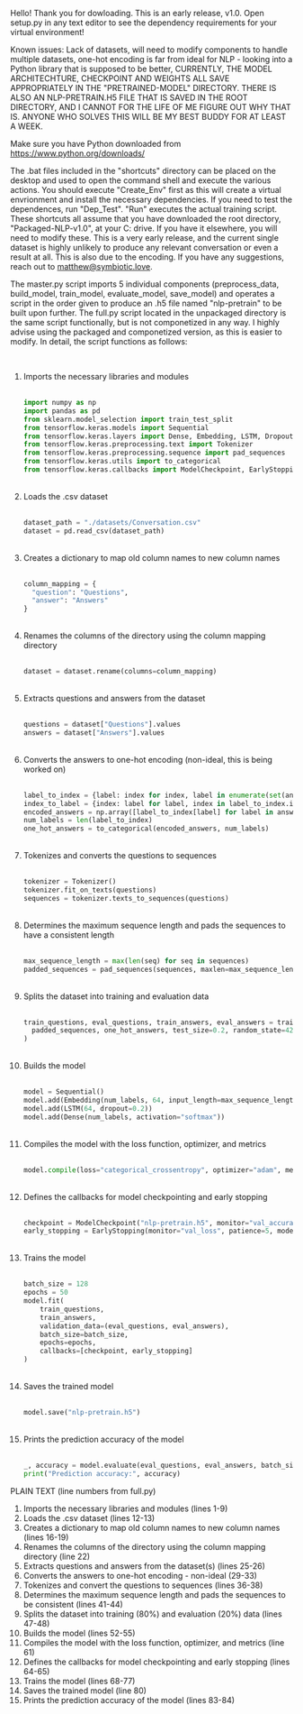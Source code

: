 Hello! Thank you for dowloading. This is an early release, v1.0. Open setup.py in any text editor to see the dependency requirements for your virtual environment!

Known issues: Lack of datasets, will need to modify components to handle multiple datasets, one-hot encoding is far from ideal for NLP - looking into a Python library that is supposed to be better, CURRENTLY, THE MODEL ARCHITECHTURE, CHECKPOINT AND WEIGHTS ALL SAVE APPROPRIATELY IN THE "PRETRAINED-MODEL" DIRECTORY. THERE IS ALSO AN NLP-PRETRAIN.H5 FILE THAT IS SAVED IN THE ROOT DIRECTORY, AND I CANNOT FOR THE LIFE OF ME FIGURE OUT WHY THAT IS. ANYONE WHO SOLVES THIS WILL BE MY BEST BUDDY FOR AT LEAST A WEEK.

Make sure you have Python downloaded from https://www.python.org/downloads/

The .bat files included in the "shortcuts" directory can be placed on the desktop and used to open the command shell and execute the various actions. You should execute "Create_Env" first as this will create a virtual envrionment and install the necessary dependencies. If you need to test the dependences, run "Dep_Test". "Run" executes the actual training script. These shortcuts all assume that you have downloaded the root directory, "Packaged-NLP-v1.0", at your C: drive. If you have it elsewhere, you will need to modify these. This is a very early release, and the current single dataset is highly unlikely to produce any relevant conversation or even a result at all. This is also due to the encoding. If you have any suggestions, reach out to matthew@symbiotic.love.

The master.py script imports 5 individual components (preprocess_data, build_model, train_model, evaluate_model, save_model) and operates a script in the order given to produce an .h5 file named "nlp-pretrain" to be built upon further. The full.py script located in the unpackaged directory is the same script functionally, but is not componetized in any way. I highly advise using the packaged and componetized version, as this is easier to modify. In detail, the script functions as follows:
<div>&nbsp</div>
<ol>
  <li>Imports the necessary libraries and modules
  <div>&nbsp</div>
  
  ```python
  import numpy as np
  import pandas as pd
  from sklearn.model_selection import train_test_split
  from tensorflow.keras.models import Sequential
  from tensorflow.keras.layers import Dense, Embedding, LSTM, Dropout
  from tensorflow.keras.preprocessing.text import Tokenizer
  from tensorflow.keras.preprocessing.sequence import pad_sequences
  from tensorflow.keras.utils import to_categorical
  from tensorflow.keras.callbacks import ModelCheckpoint, EarlyStopping
  ```

  </li>
  <div>&nbsp</div>
  <li>Loads the .csv dataset
  <div>&nbsp</div>

  ```python
  dataset_path = "./datasets/Conversation.csv"
  dataset = pd.read_csv(dataset_path)
  ```
    
  </li>
  <div>&nbsp</div>
  <li>Creates a dictionary to map old column names to new column names
  <div>&nbsp</div>

  ```python
  column_mapping = {
    "question": "Questions",
    "answer": "Answers"
  }
  ```

  </li>
  <div>&nbsp</div>
  <li>Renames the columns of the directory using the column mapping directory
  <div>&nbsp</div>

  ```python
  dataset = dataset.rename(columns=column_mapping)
  ```
  
  </li>
  <div>&nbsp</div>
  <li>Extracts questions and answers from the dataset
  <div>&nbsp</div>

  ```python
  questions = dataset["Questions"].values
  answers = dataset["Answers"].values
  ```

  </li>
  <div>&nbsp</div>
  <li>Converts the answers to one-hot encoding (non-ideal, this is being worked on)
  <div>&nbsp</div>
    
  ```python
  label_to_index = {label: index for index, label in enumerate(set(answers))}
  index_to_label = {index: label for label, index in label_to_index.items()}
  encoded_answers = np.array([label_to_index[label] for label in answers])
  num_labels = len(label_to_index)
  one_hot_answers = to_categorical(encoded_answers, num_labels)
  ```
    
  </li>
  <div>&nbsp</div>
  <li>Tokenizes and converts the questions to sequences
  <div>&nbsp</div>

  ```python
  tokenizer = Tokenizer()
  tokenizer.fit_on_texts(questions)
  sequences = tokenizer.texts_to_sequences(questions)
  ```
    
  </li>
  <div>&nbsp</div>
  <li>Determines the maximum sequence length and pads the sequences to have a consistent length
  <div>&nbsp<div>
    
  ```python
  max_sequence_length = max(len(seq) for seq in sequences)
  padded_sequences = pad_sequences(sequences, maxlen=max_sequence_length)
  ```
    
  </li>
  <div>&nbsp</div>
  <li>Splits the dataset into training and evaluation data
  <div>&nbsp<div>
    
  ```python
  train_questions, eval_questions, train_answers, eval_answers = train_test_split(
    padded_sequences, one_hot_answers, test_size=0.2, random_state=42
  )
  ```
    
  </li>
  <div>&nbsp</div>
  <li>Builds the model
  <div>&nbsp<div>
    
  ```python
  model = Sequential()
  model.add(Embedding(num_labels, 64, input_length=max_sequence_length))
  model.add(LSTM(64, dropout=0.2))
  model.add(Dense(num_labels, activation="softmax"))
  ```
    
  </li>
  <div>&nbsp</div>
  <li>Compiles the model with the loss function, optimizer, and metrics
  <div>&nbsp<div>
    
  ```python
  model.compile(loss="categorical_crossentropy", optimizer="adam", metrics=["accuracy"])
  ```
    
  </li>
  <div>&nbsp</div>
  <li>Defines the callbacks for model checkpointing and early stopping
  <div>&nbsp<div>
    
  ```python
  checkpoint = ModelCheckpoint("nlp-pretrain.h5", monitor="val_accuracy", save_best_only=True, mode="max")
  early_stopping = EarlyStopping(monitor="val_loss", patience=5, mode="min", restore_best_weights=True)
  ```
    
  </li>
  <div>&nbsp</div>
  <li>Trains the model
  <div>&nbsp<div>
    
  ```python
  batch_size = 128
  epochs = 50
  model.fit(
      train_questions,
      train_answers,
      validation_data=(eval_questions, eval_answers),
      batch_size=batch_size,
      epochs=epochs,
      callbacks=[checkpoint, early_stopping]
  )

  ```
    
  </li>
  <div>&nbsp</div>
  <li>Saves the trained model
  <div>&nbsp<div>
    
  ```python
  model.save("nlp-pretrain.h5")
  ```
    
  </li>
  <div>&nbsp</div>
  <li>Prints the prediction accuracy of the model
  <div>&nbsp<div>
    
  ```python
  _, accuracy = model.evaluate(eval_questions, eval_answers, batch_size=batch_size)
  print("Prediction accuracy:", accuracy)
  ```
    
  </li>
</ol>

PLAIN TEXT (line numbers from full.py)

1. Imports the necessary libraries and modules (lines 1-9)
2. Loads the .csv dataset (lines 12-13)
3. Creates a dictionary to map old column names to new column names (lines 16-19)
4. Renames the columns of the directory using the column mapping directory (line 22)
5. Extracts questions and answers from the dataset(s) (lines 25-26)
6. Converts the answers to one-hot encoding - non-ideal (29-33)
7. Tokenizes and convert the questions to sequences (lines 36-38)
8. Determines the maximum sequence length and pads the sequences to be consistent (lines 41-44)
9. Splits the dataset into training (80%) and evaluation (20%) data (lines 47-48)
10. Builds the model (lines 52-55)
11. Compiles the model with the loss function, optimizer, and metrics (line 61)
12. Defines the callbacks for model checkpointing and early stopping (lines 64-65)
13. Trains the model (lines 68-77)
14. Saves the trained model (line 80)
15. Prints the prediction accuracy of the model (lines 83-84)
